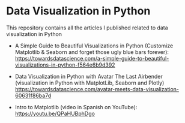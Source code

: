 # Data Visualization in Python
This repository contains all the articles I published related to data visualization in Python

- A Simple Guide to Beautiful Visualizations in Python (Customize Matplotlib & Seaborn and forget those ugly blue bars forever): https://towardsdatascience.com/a-simple-guide-to-beautiful-visualizations-in-python-f564e6b9d392

- Data Visualization in Python with Avatar The Last Airbender  (visualization in Python with MatplotLib, Seaborn and Plotly)
https://towardsdatascience.com/avatar-meets-data-visualization-60631f86ba7d

- Intro to Matplotlib (video in Spanish on YouTube): https://youtu.be/QPaHUBphDgo
